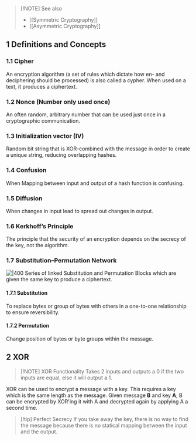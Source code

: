 > [!NOTE] See also
> - [[Symmetric Cryptography]]
> - [[Asymmetric Cryptography]]

## 1 Definitions and Concepts
### 1.1 Cipher
An encryption algorithm (a set of rules which dictate how en- and deciphering should be processed) is also called a cypher. When used on a text, it produces a ciphertext.

### 1.2 Nonce (Number only used once)
An often random, arbitrary number that can be used just once in a cryptographic communication.

### 1.3 Initialization vector (IV)
Random bit string that is XOR-combined with the message in order to create a unique string, reducing overlapping hashes.

### 1.4 Confusion
When Mapping between input and output of a hash function is confusing.

### 1.5 Diffusion
When changes in input lead to spread out changes in output.

### 1.6 Kerkhoff’s Principle
The principle that the security of an encryption depends on the secrecy of the key, not the algorithm.

### 1.7 Substitution–Permutation Network
![|400](https://upload.wikimedia.org/wikipedia/commons/c/cd/SubstitutionPermutationNetwork2.png)
Series of linked Substitution and Permutation Blocks which are given the same key to produce a ciphertext.

#### 1.7.1 Substitution
To replace bytes or group of bytes with others in a one-to-one relationship to ensure reversibility.

#### 1.7.2 Permutation
Change position of bytes or byte groups within the message.

## 2 XOR

> [!NOTE] XOR Functionality
> Takes 2 inputs and outputs a 0 if the two inputs are equal, else it will output a 1.

XOR can be used to encrypt a message with a key. This requires a key which is the same length as the message. Given message **B** and key **A**, B can be encrypted by XOR'ing it with A and decrypted again by applying A a second time.

> [!tip] Perfect Secrecy
> If you take away the key, there is no way to find the message because there is no statical mapping between the input and the output.
